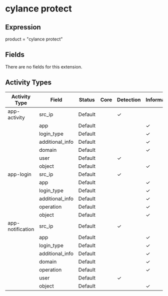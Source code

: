 cylance protect
===============

Expression
----------

product = "cylance protect"

Fields
------

There are no fields for this extension.

Activity Types
--------------

| Activity Type    | Field           | Status  | Core | Detection | Informational |
| ---------------- | --------------- | ------- | ---- | --------- | ------------- |
| app-activity     | src_ip          | Default |      | &#10003;  |               |
|                  | app             | Default |      |           | &#10003;      |
|                  | login_type      | Default |      |           | &#10003;      |
|                  | additional_info | Default |      |           | &#10003;      |
|                  | domain          | Default |      |           | &#10003;      |
|                  | user            | Default |      | &#10003;  |               |
|                  | object          | Default |      |           | &#10003;      |
| app-login        | src_ip          | Default |      | &#10003;  |               |
|                  | app             | Default |      |           | &#10003;      |
|                  | login_type      | Default |      |           | &#10003;      |
|                  | additional_info | Default |      |           | &#10003;      |
|                  | operation       | Default |      |           | &#10003;      |
|                  | object          | Default |      |           | &#10003;      |
| app-notification | src_ip          | Default |      | &#10003;  |               |
|                  | app             | Default |      |           | &#10003;      |
|                  | login_type      | Default |      |           | &#10003;      |
|                  | additional_info | Default |      |           | &#10003;      |
|                  | domain          | Default |      |           | &#10003;      |
|                  | operation       | Default |      |           | &#10003;      |
|                  | user            | Default |      | &#10003;  |               |
|                  | object          | Default |      |           | &#10003;      |

